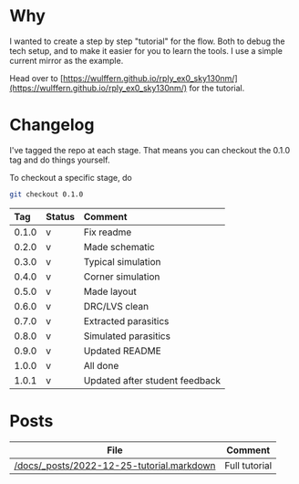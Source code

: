 

# Why
I wanted to create a step by step "tutorial" for 
the flow. Both to debug the tech setup, and to make it easier
for you to learn the tools. I use a simple current mirror as
the example.

Head over to [https://wulffern.github.io/rply_ex0_sky130nm/](https://wulffern.github.io/rply_ex0_sky130nm/) 
for the tutorial.

# Changelog

I've tagged the repo at each stage. That means you can 
checkout the 0.1.0 tag and do things yourself.

To checkout a specific stage, do 

``` bash
git checkout 0.1.0
```

| Tag   | Status | Comment                        |
|:------|:-------|:-------------------------------|
| 0.1.0 | v      | Fix readme                     |
| 0.2.0 | v      | Made schematic                 |
| 0.3.0 | v      | Typical simulation             |
| 0.4.0 | v      | Corner simulation              |
| 0.5.0 | v      | Made layout                    |
| 0.6.0 | v      | DRC/LVS clean                  |
| 0.7.0 | v      | Extracted parasitics           |
| 0.8.0 | v      | Simulated parasitics           |
| 0.9.0 | v      | Updated README                 |
| 1.0.0 | v      | All done                       |
| 1.0.1 | v      | Updated after student feedback |


# Posts 

| File | Comment |
|:----:|---------|
| [/docs/_posts/2022-12-25-tutorial.markdown](/docs/_posts/2022-12-25-tutorial.markdown)     | Full tutorial         |
